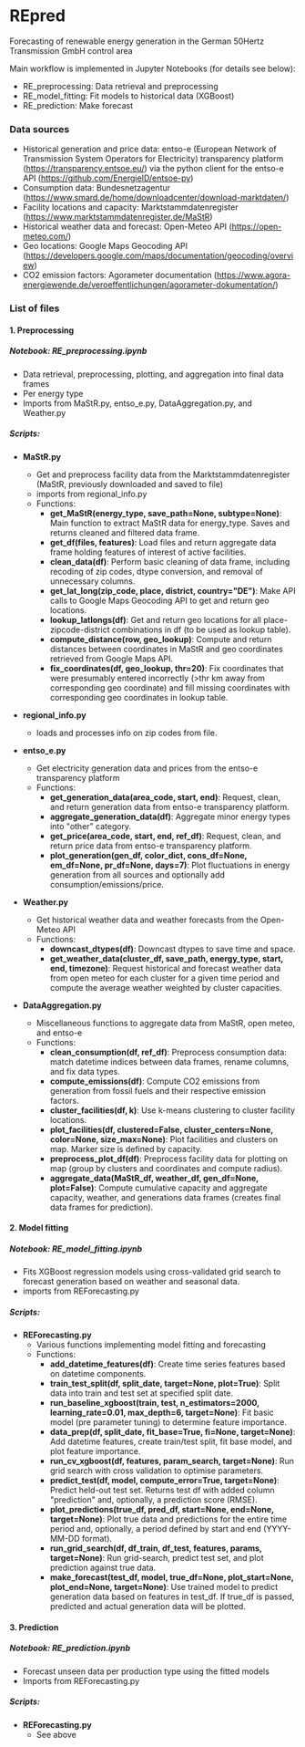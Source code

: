 # REpred
Forecasting of renewable energy generation in the German 50Hertz Transmission GmbH control area

Main workflow is implemented in Jupyter Notebooks (for details see below):
 - RE_preprocessing: Data retrieval and preprocessing
 - RE_model_fitting: Fit models to historical data (XGBoost)
 - RE_prediction: Make forecast

### Data sources
- Historical generation and price data: entso-e (European Network of Transmission System Operators for Electricity) transparency platform (https://transparency.entsoe.eu/) via the python client for the entso-e API (https://github.com/EnergieID/entsoe-py)
- Consumption data: Bundesnetzagentur (https://www.smard.de/home/downloadcenter/download-marktdaten/)
- Facility locations and capacity: Marktstammdatenregister (https://www.marktstammdatenregister.de/MaStR)
- Historical weather data and forecast: Open-Meteo API (https://open-meteo.com/)
- Geo locations: Google Maps Geocoding API (https://developers.google.com/maps/documentation/geocoding/overview)
- CO2 emission factors: Agorameter documentation (https://www.agora-energiewende.de/veroeffentlichungen/agorameter-dokumentation/)

### List of files

#### 1. Preprocessing

##### Notebook: RE_preprocessing.ipynb
- Data retrieval, preprocessing, plotting, and aggregation into final data frames
- Per energy type
- Imports from MaStR.py, entso_e.py, DataAggregation.py, and Weather.py

##### Scripts:
- **MaStR.py**
   - Get and preprocess facility data from the Marktstammdatenregister (MaStR,
     previously downloaded and saved to file)
   - imports from regional_info.py
   - Functions:
       - **get_MaStR(energy_type, save_path=None, subtype=None)**:
         Main function to extract MaStR data for energy_type. Saves and returns cleaned and filtered data frame.
       - **get_df(files, features)**:
         Load files and return aggregate data frame holding features of interest of active facilities.
       - **clean_data(df)**:
         Perform basic cleaning of data frame, including recoding of zip codes, dtype conversion, and removal of unnecessary columns.
       - **get_lat_long(zip_code, place, district, country="DE")**:
         Make API calls to Google Maps Geocoding API to get and return geo locations.
       - **lookup_latlongs(df)**:
         Get and return geo locations for all place-zipcode-district combinations in df (to be used as lookup table).
       - **compute_distance(row, geo_lookup)**:
         Compute and return distances between coordinates in MaStR and geo coordinates retrieved from Google Maps API.
       - **fix_coordinates(df, geo_lookup, thr=20)**:
         Fix coordinates that were presumably entered incorrectly (>thr km away from corresponding geo coordinate) and fill missing
         coordinates with corresponding geo coordinates in lookup table.

- **regional_info.py**
   - loads and processes info on zip codes from file.

- **entso_e.py**
   - Get electricity generation data and prices from the entso-e transparency platform
   - Functions:
       - **get_generation_data(area_code, start, end)**:
         Request, clean, and return generation data from entso-e transparency platform.
       - **aggregate_generation_data(df)**:
         Aggregate minor energy types into "other" category.
       - **get_price(area_code, start, end, ref_df)**:
         Request, clean, and return price data from entso-e transparency platform.
       - **plot_generation(gen_df, color_dict, cons_df=None, em_df=None, pr_df=None, days=7)**:
         Plot fluctuations in energy generation from all sources and optionally add consumption/emissions/price.

- **Weather.py**
   - Get historical weather data and weather forecasts from the Open-Meteo API
   - Functions:
       - **downcast_dtypes(df)**:
         Downcast dtypes to save time and space.
       - **get_weather_data(cluster_df, save_path, energy_type, start, end, timezone)**:
         Request historical and forecast weather data from open meteo for each cluster for a given time period and compute the average
         weather weighted by cluster capacities.

- **DataAggregation.py**
   - Miscellaneous functions to aggregate data from MaStR, open meteo, and entso-e
   - Functions:
       - **clean_consumption(df, ref_df)**:
         Preprocess consumption data: match datetime indices between data frames, rename columns, and fix data types.
       - **compute_emissions(df)**:
         Compute CO2 emissions from generation from fossil fuels and their respective emission factors.
       - **cluster_facilities(df, k)**:
         Use k-means clustering to cluster facility locations.
       - **plot_facilities(df, clustered=False, cluster_centers=None, color=None, size_max=None)**:
         Plot facilities and clusters on map. Marker size is defined by capacity.
       - **preprocess_plot_df(df)**:
         Preprocess facility data for plotting on map (group by clusters and coordinates and compute radius).
       - **aggregate_data(MaStR_df, weather_df, gen_df=None, plot=False)**:
         Compute cumulative capacity and aggregate capacity, weather, and generations data frames (creates final data frames for
         prediction).


#### 2. Model fitting

##### Notebook: RE_model_fitting.ipynb
- Fits XGBoost regression models using cross-validated grid search to forecast generation based on weather and seasonal data.
- imports from REForecasting.py

##### Scripts:
- **REForecasting.py**
    - Various functions implementing model fitting and forecasting
    - Functions:
        - **add_datetime_features(df)**:
          Create time series features based on datetime components.
        - **train_test_split(df, split_date, target=None, plot=True)**:
          Split data into train and test set at specified split date.
        - **run_baseline_xgboost(train, test, n_estimators=2000, learning_rate=0.01, max_depth=6, target=None)**:
          Fit basic model (pre parameter tuning) to determine feature importance.
        - **data_prep(df, split_date, fit_base=True, fi=None, target=None)**:
          Add datetime features, create train/test split, fit base model, and plot feature importance.
        - **run_cv_xgboost(df, features, param_search, target=None)**:
          Run grid search with cross validation to optimise parameters.
        - **predict_test(df, model, compute_error=True, target=None)**:
          Predict held-out test set. Returns test df with added column "prediction" and, optionally, a prediction score (RMSE).
        - **plot_predictions(true_df, pred_df, start=None, end=None, target=None)**:
          Plot true data and predictions for the entire time period and, optionally, a period defined by start and end (YYYY-MM-DD
          format).
        - **run_grid_search(df, df_train, df_test, features, params, target=None)**:
          Run grid-search, predict test set, and plot prediction against true data.
        - **make_forecast(test_df, model, true_df=None, plot_start=None, plot_end=None, target=None)**:
          Use trained model to predict generation data based on features in test_df. If true_df is passed, predicted and actual
          generation data will be plotted.


#### 3. Prediction

##### Notebook: RE_prediction.ipynb
- Forecast unseen data per production type using the fitted models
- Imports from REForecasting.py

##### Scripts:
- **REForecasting.py**
    - See above
